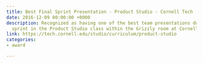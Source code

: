 ```yaml
---
title: Best Final Sprint Presentation - Product Studio - Cornell Tech
date: 2016-12-09 00:00:00 +0000
description: Recognized as having one of the best team presentations during the final
  sprint in the Product Studio class within the Grizzly room at Cornell Tech.
link: https://tech.cornell.edu/studio/curriculum/product-studio
categories:
- award

---
```


